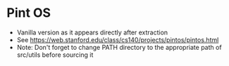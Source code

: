 # Pint OS

* Vanilla version as it appears directly after extraction
* See https://web.stanford.edu/class/cs140/projects/pintos/pintos.html
* Note: Don't forget to change PATH directory to the appropriate path of src/utils before sourcing it
